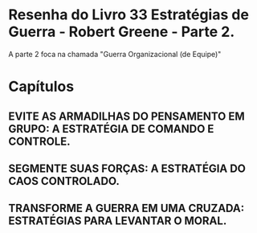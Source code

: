 # Resenha do Livro 33 Estratégias de Guerra - Robert Greene - Parte 2.

A parte 2 foca na chamada "Guerra Organizacional (de Equipe)"

# Capítulos

## EVITE AS ARMADILHAS DO PENSAMENTO EM GRUPO: A ESTRATÉGIA DE COMANDO E CONTROLE.

## SEGMENTE SUAS FORÇAS: A ESTRATÉGIA DO CAOS CONTROLADO.

## TRANSFORME A GUERRA EM UMA CRUZADA: ESTRATÉGIAS PARA LEVANTAR O MORAL.
